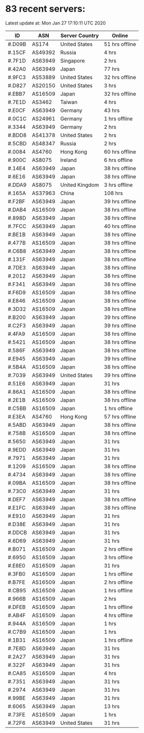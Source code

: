 # 83 recent servers:

Latest update at: Mon Jan 27 17:10:11 UTC 2020

| ID | ASN | Server Country | Online |
| -- | --- | -------------- | ------ |
| #.D09B | AS174 | United States | 51 hrs offline |
| #.15CF | AS49392 | Russia | 4 hrs |
| #.7F1D | AS63949 | Singapore | 2 hrs |
| #.42A0 | AS63949 | Japan | 77 hrs |
| #.9FC3 | AS53889 | United States | 32 hrs offline |
| #.D827 | AS20150 | United States | 3 hrs |
| #.EBB7 | AS16509 | Japan | 32 hrs offline |
| #.7E1D | AS3462 | Taiwan | 4 hrs |
| #.E0CF | AS63949 | Germany | 43 hrs |
| #.0C1C | AS24961 | Germany | 1 hrs offline |
| #.3344 | AS63949 | Germany | 2 hrs |
| #.BDD8 | AS41378 | United States | 2 hrs |
| #.5CBD | AS48347 | Russia | 2 hrs |
| #.0084 | AS4760 | Hong Kong | 60 hrs offline |
| #.900C | AS8075 | Ireland | 6 hrs offline |
| #.14E4 | AS63949 | Japan | 38 hrs offline |
| #.6E16 | AS63949 | Japan | 38 hrs offline |
| #.DDA9 | AS8075 | United Kingdom | 3 hrs offline |
| #.165A | AS37963 | China | 108 hrs |
| #.F2BF | AS63949 | Japan | 39 hrs offline |
| #.DAB4 | AS16509 | Japan | 38 hrs offline |
| #.898D | AS63949 | Japan | 38 hrs offline |
| #.7FCC | AS63949 | Japan | 40 hrs offline |
| #.BE1B | AS63949 | Japan | 38 hrs offline |
| #.477B | AS16509 | Japan | 38 hrs offline |
| #.C6B8 | AS63949 | Japan | 38 hrs offline |
| #.131F | AS63949 | Japan | 38 hrs offline |
| #.7DE3 | AS63949 | Japan | 38 hrs offline |
| #.2012 | AS63949 | Japan | 38 hrs offline |
| #.F341 | AS63949 | Japan | 38 hrs offline |
| #.F6D9 | AS16509 | Japan | 38 hrs offline |
| #.E846 | AS16509 | Japan | 38 hrs offline |
| #.3D32 | AS16509 | Japan | 38 hrs offline |
| #.B200 | AS63949 | Japan | 39 hrs offline |
| #.C2F3 | AS63949 | Japan | 39 hrs offline |
| #.4FA9 | AS16509 | Japan | 38 hrs offline |
| #.5421 | AS16509 | Japan | 38 hrs offline |
| #.586F | AS63949 | Japan | 38 hrs offline |
| #.E945 | AS63949 | Japan | 39 hrs offline |
| #.5B4A | AS16509 | Japan | 38 hrs offline |
| #.7039 | AS63949 | United States | 39 hrs offline |
| #.51E6 | AS63949 | Japan | 31 hrs |
| #.86A1 | AS16509 | Japan | 38 hrs offline |
| #.2E1B | AS16509 | Japan | 38 hrs offline |
| #.C5BB | AS16509 | Japan | 1 hrs offline |
| #.E3EA | AS4760 | Hong Kong | 57 hrs offline |
| #.5ABD | AS63949 | Japan | 38 hrs offline |
| #.758B | AS16509 | Japan | 38 hrs offline |
| #.5650 | AS63949 | Japan | 31 hrs |
| #.9EDD | AS63949 | Japan | 31 hrs |
| #.7971 | AS63949 | Japan | 31 hrs |
| #.1209 | AS16509 | Japan | 38 hrs offline |
| #.4734 | AS63949 | Japan | 38 hrs offline |
| #.09BA | AS16509 | Japan | 38 hrs offline |
| #.73C0 | AS63949 | Japan | 31 hrs |
| #.DEF7 | AS63949 | Japan | 38 hrs offline |
| #.E1FC | AS63949 | Japan | 38 hrs offline |
| #.E910 | AS63949 | Japan | 31 hrs |
| #.D38E | AS63949 | Japan | 31 hrs |
| #.DDCB | AS63949 | Japan | 31 hrs |
| #.6D69 | AS63949 | Japan | 31 hrs |
| #.B071 | AS16509 | Japan | 2 hrs offline |
| #.6950 | AS16509 | Japan | 3 hrs offline |
| #.E8E0 | AS16509 | Japan | 31 hrs |
| #.3FB0 | AS16509 | Japan | 1 hrs offline |
| #.B7FE | AS16509 | Japan | 2 hrs offline |
| #.CB95 | AS16509 | Japan | 1 hrs offline |
| #.966B | AS16509 | Japan | 2 hrs |
| #.DFEB | AS16509 | Japan | 1 hrs offline |
| #.AB4F | AS16509 | Japan | 4 hrs offline |
| #.944A | AS16509 | Japan | 1 hrs |
| #.C7B9 | AS16509 | Japan | 1 hrs |
| #.1B31 | AS16509 | Japan | 1 hrs offline |
| #.7E8D | AS63949 | Japan | 31 hrs |
| #.2A27 | AS63949 | Japan | 31 hrs |
| #.322F | AS63949 | Japan | 31 hrs |
| #.CA85 | AS16509 | Japan | 4 hrs |
| #.7351 | AS63949 | Japan | 31 hrs |
| #.2974 | AS63949 | Japan | 31 hrs |
| #.99BE | AS63949 | Japan | 31 hrs |
| #.6065 | AS63949 | Japan | 13 hrs |
| #.73FE | AS16509 | Japan | 1 hrs |
| #.72F6 | AS63949 | United States | 31 hrs |

